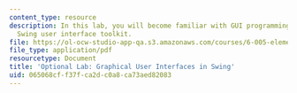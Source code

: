 ```yaml
---
content_type: resource
description: In this lab, you will become familiar with GUI programming and the Java
  Swing user interface toolkit.
file: https://ol-ocw-studio-app-qa.s3.amazonaws.com/courses/6-005-elements-of-software-construction-fall-2008/065068cff37fca2dc0a8ca73aed82083_MIT6_005f08_project03_swing.pdf
file_type: application/pdf
resourcetype: Document
title: 'Optional Lab: Graphical User Interfaces in Swing'
uid: 065068cf-f37f-ca2d-c0a8-ca73aed82083
---
```

